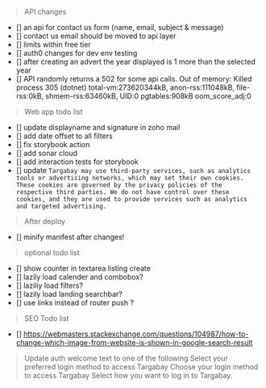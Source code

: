 > API changes
-   [] an api for contact us form (name, email, subject & message)
-   [] contact us email should be moved to api layer
-   [] limits within free tier
-   [] auth0 changes for dev env testing
-   [] after creating an advert the year displayed is 1 more than the selected year
-   [] API randomly returns a 502 for some api calls. Out of memory: Killed process 305 (dotnet) total-vm:273620344kB, anon-rss:111048kB, file-rss:0kB, shmem-rss:63460kB, UID:0 pgtables:908kB oom_score_adj:0

> Web app todo list
-   [] update displayname and signature in zoho mail
-   [] add date offset to all filters
-   [] fix storybook action
-   [] add sonar cloud
-   [] add interaction tests for storybook
-   [] update `Targabay may use third-party services, such as analytics tools or advertising networks, which may set their own cookies. These cookies are governed by the privacy policies of the respective third parties. We do not have control over these cookies, and they are used to provide services such as analytics and targeted advertising.`

> After deploy
-   [] minify manifest after changes!

> optional todo list
-   [] show counter in textarea listing create
-   [] lazily load calender and combobox?
-   [] laziliy load filters?
-   [] lazily load landing searchbar?
-   [] use links instead of router push ?

> SEO Todo list
-   [] https://webmasters.stackexchange.com/questions/104987/how-to-change-which-image-from-website-is-shown-in-google-search-result

> Update auth welcome text to one of the following
> Select your preferred login method to access Targabay
> Choose your login method to access Targabay
> Select how you want to log in to Targabay.





